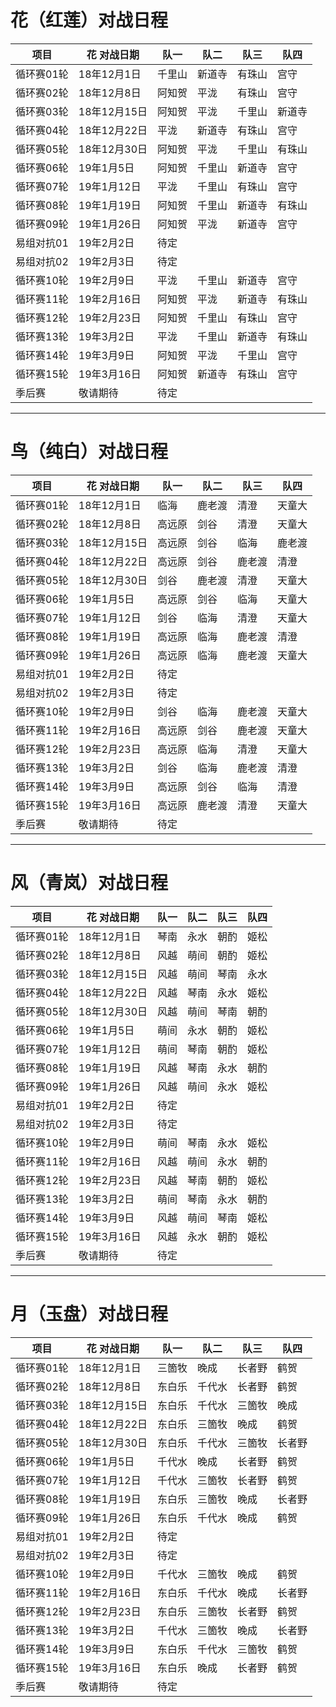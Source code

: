 # 花（红莲）对战日程

|   项目   | 花 对战日期| 队一 | 队二 | 队三 | 队四 |
|----------|------------|------|------|------|------|
|循环赛01轮|18年12月1日	|千里山|新道寺|有珠山|宫守|
|循环赛02轮|18年12月8日|阿知贺|平泷|有珠山|宫守|
|循环赛03轮|18年12月15日|阿知贺|平泷|千里山|新道寺|
|循环赛04轮|18年12月22日|平泷|新道寺|有珠山|宫守|
|循环赛05轮|18年12月30日|阿知贺|平泷|千里山|有珠山|
|循环赛06轮|19年1月5日|阿知贺|千里山|新道寺|宫守|
|循环赛07轮|19年1月12日|平泷|千里山|有珠山|宫守|
|循环赛08轮|19年1月19日|阿知贺|千里山|新道寺|有珠山|
|循环赛09轮|19年1月26日|阿知贺|平泷|新道寺|宫守|
|易组对抗01|19年2月2日|待定|
|易组对抗02|19年2月3日|待定|
|循环赛10轮|19年2月9日|平泷|千里山|新道寺|宫守|
|循环赛11轮|19年2月16日|阿知贺|平泷|新道寺|有珠山|
|循环赛12轮|19年2月23日|阿知贺|千里山|有珠山|宫守|
|循环赛13轮|19年3月2日|平泷|千里山|新道寺|有珠山|
|循环赛14轮|19年3月9日|阿知贺|平泷|千里山|宫守|
|循环赛15轮|19年3月16日|阿知贺|新道寺|有珠山|宫守|
|季后赛|敬请期待|待定|

-----

# 鸟（纯白）对战日程

|   项目   | 花 对战日期| 队一 | 队二 | 队三 | 队四 |
|----------|------------|------|------|------|------|
|循环赛01轮|18年12月1日	|临海|鹿老渡|清澄|天童大|
|循环赛02轮|18年12月8日|高远原|剑谷|清澄|天童大|
|循环赛03轮|18年12月15日|高远原|剑谷|临海|鹿老渡|
|循环赛04轮|18年12月22日|高远原|剑谷|鹿老渡|清澄|
|循环赛05轮|18年12月30日|剑谷|鹿老渡|清澄|天童大|
|循环赛06轮|19年1月5日|高远原|剑谷|临海|天童大|
|循环赛07轮|19年1月12日|剑谷|临海|清澄|天童大|
|循环赛08轮|19年1月19日|高远原|临海|鹿老渡|清澄|
|循环赛09轮|19年1月26日|高远原|临海|鹿老渡|天童大|
|易组对抗01|19年2月2日|待定|
|易组对抗02|19年2月3日|待定|
|循环赛10轮|19年2月9日|剑谷|临海|鹿老渡|天童大|
|循环赛11轮|19年2月16日|高远原|剑谷|鹿老渡|天童大|
|循环赛12轮|19年2月23日|高远原|临海|清澄|天童大|
|循环赛13轮|19年3月2日|剑谷|临海|鹿老渡|清澄|
|循环赛14轮|19年3月9日|高远原|剑谷|临海|清澄|
|循环赛15轮|19年3月16日|高远原|鹿老渡|清澄|天童大|
|季后赛|敬请期待|待定|

-----

# 风（青岚）对战日程

|   项目   | 花 对战日期| 队一 | 队二 | 队三 | 队四 |
|----------|------------|------|------|------|------|
|循环赛01轮|18年12月1日	|琴南|永水|朝酌|姬松|
|循环赛02轮|18年12月8日|风越|萌间|朝酌|姬松|
|循环赛03轮|18年12月15日|风越|萌间|琴南|永水|
|循环赛04轮|18年12月22日|风越|琴南|永水|姬松|
|循环赛05轮|18年12月30日|风越|萌间|琴南|朝酌|
|循环赛06轮|19年1月5日|萌间|永水|朝酌|姬松|
|循环赛07轮|19年1月12日|萌间|琴南|朝酌|姬松|
|循环赛08轮|19年1月19日|风越|琴南|永水|朝酌|
|循环赛09轮|19年1月26日|风越|萌间|永水|姬松|
|易组对抗01|19年2月2日|待定|
|易组对抗02|19年2月3日|待定|
|循环赛10轮|19年2月9日|萌间|琴南|永水|姬松|
|循环赛11轮|19年2月16日|风越|萌间|永水|朝酌|
|循环赛12轮|19年2月23日|风越|琴南|朝酌|姬松|
|循环赛13轮|19年3月2日|萌间|琴南|永水|朝酌|
|循环赛14轮|19年3月9日|风越|萌间|琴南|姬松|
|循环赛15轮|19年3月16日|风越|永水|朝酌|姬松|
|季后赛|敬请期待|待定|

-----

# 月（玉盘）对战日程

|   项目   | 花 对战日期| 队一 | 队二 | 队三 | 队四 |
|----------|------------|------|------|------|------|
|循环赛01轮|18年12月1日	|三箇牧|晚成|长者野|鹤贺|
|循环赛02轮|18年12月8日|东白乐|千代水|长者野|鹤贺|
|循环赛03轮|18年12月15日|东白乐|千代水|三箇牧|晚成|
|循环赛04轮|18年12月22日|东白乐|三箇牧|晚成|鹤贺|
|循环赛05轮|18年12月30日|东白乐|千代水|三箇牧|长者野|
|循环赛06轮|19年1月5日|千代水|晚成|长者野|鹤贺|
|循环赛07轮|19年1月12日|千代水|三箇牧|长者野|鹤贺|
|循环赛08轮|19年1月19日|东白乐|三箇牧|晚成|长者野|
|循环赛09轮|19年1月26日|东白乐|千代水|晚成|鹤贺|
|易组对抗01|19年2月2日|待定|
|易组对抗02|19年2月3日|待定|
|循环赛10轮|19年2月9日|千代水|三箇牧|晚成|鹤贺	|
|循环赛11轮|19年2月16日|东白乐|千代水|晚成|长者野|
|循环赛12轮|19年2月23日|东白乐|三箇牧|长者野|鹤贺|
|循环赛13轮|19年3月2日|千代水|三箇牧|晚成|长者野|
|循环赛14轮|19年3月9日|东白乐|千代水|三箇牧|鹤贺|
|循环赛15轮|19年3月16日|东白乐|晚成|长者野|鹤贺|
|季后赛|敬请期待|待定|

